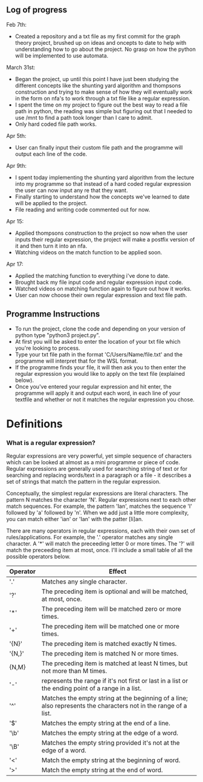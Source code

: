 ## Log of progress

Feb 7th:
* Created a repository and a txt file as my first commit for the graph theory project, brushed up on ideas and oncepts to date to help with understanding how to go about the project. No grasp on how the python will be implemented to use automata.

March 31st:
* Began the project, up until this point I have just been studying the different concepts like the shunting
yard algorithm and thompsons construction and trying to make sense of how they will eventually work in the 
form on nfa's to work through a txt file like a regular expression.
* I spent the time on my project to figure out the best way to read a file path in python, the reading
was simple but figuring out that I needed to use /mnt to find a path took longer than I care to admit.
* Only hard coded file path works.

Apr 5th:
* User can finally input their custom file path and the programme will output each line of the code.

Apr 9th:
* I spent today implementing the shunting yard algorithm from the lecture into my programme so that instead
of a hard coded regular expression the user can now input any re that they want.
* Finally starting to understand how the concepts we've learned to date will be applied to the project.
* File reading and writing code commented out for now.

Apr 15:
* Applied thompsons construction to the project so now when the user inputs their regular expression,
the project will make a postfix version of it and then turn it into an nfa.
* Watching videos on the match function to be applied soon.

Apr 17:
* Applied the matching function to everything i've done to date. 
* Brought back my file input code and regular expression input code.
* Watched videos on matching function again to figure out how it works.
* User can now choose their own regular expression and text file path.


## Programme Instructions 

* To run the project, clone the code and depending on your version of python type "python3 project.py".
* At first you will be asked to enter the location of your txt file which you're looking to process.
* Type your txt file path in the format 'C/Users/Name/file.txt' and the programme will interpret that for
the WSL format.
* If the programme finds your file, it will then ask you to then enter the regular expression you would
like to apply on the text file (explained below). 
* Once you've entered your regular expression and hit enter, the programme will apply it and output
each word, in each line of your textfile and whether or not it matches the regular expression you chose.


# Definitions

### What is a regular expression?

Regular expressions are very powerful, yet simple sequence of characters which can be looked at almost as a mini programme or piece of code. Regular expressions are generally used for searching string of text or for searching and replacing words/text in a paragraph or a file - it describes a set of strings that match the pattern in the regular expression.

Conceptually, the simplest regular expressions are literal characters. The pattern N matches the character 'N'. Regular expressions next to each other match sequences. For example, the pattern 'Ian', matches the sequence 'I' followed by 'a' followed by 'n'. When we add just a little more complexity, you can match either 'ian' or 'Ian' with the patter [Ii]an. 

There are many operators in regular expressions, each with their own set of rules/applications. For example, the '.' operator matches any single character. A '*' will match the preceeding letter 0 or more times. The '?' will match the preceeding item at most, once. I'll include a small table of all the possible operators below.

Operator | Effect
-------- | ------
'.' | Matches any single character.
'?' | The preceding item is optional and will be matched, at most, once.
'*' | The preceding item will be matched zero or more times.
'+' | The preceding item will be matched one or more times.
'{N}' | The preceding item is matched exactly N times.
'{N,}' | The preceding item is matched N or more times.
{N,M} | The preceding item is matched at least N times, but not more than M times.
'-' | represents the range if it's not first or last in a list or the ending point of a range in a list.
'^' | Matches the empty string at the beginning of a line; also represents the characters not in the range of a list.
'$' | Matches the empty string at the end of a line.
'\b' | Matches the empty string at the edge of a word.
'\B' | Matches the empty string provided it's not at the edge of a word.
'\<' | Match the empty string at the beginning of word.
'\>' | 	Match the empty string at the end of word.